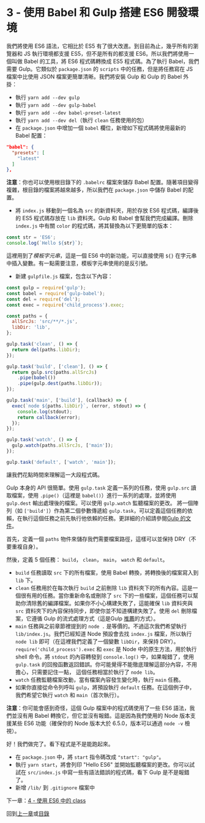# 3 - 使用 Babel 和 Gulp 搭建 ES6 開發環境

我們將使用 ES6 語法，它相比於 ES5 有了很大改進。到目前為止，幾乎所有的瀏覽器和 JS 執行環境都支援 ES5，但不是所有的都支援 ES6。所以我們將使用一個叫做 Babel 的工具，將 ES6 程式碼轉換成 ES5 程式碼。為了執行 Babel，我們需要 Gulp。它類似於 `package.json` 的 `scripts` 中的任務，但是將任務寫在 JS 檔案中比使用 JSON 檔案更簡單清晰。我們將安裝 Gulp 和 Gulp 的 Babel 外掛：

- 執行 `yarn add --dev gulp`
- 執行 `yarn add --dev gulp-babel`
- 執行 `yarn add --dev babel-preset-latest`
- 執行 `yarn add --dev del`（執行 `clean` 任務使用的包）
- 在 `package.json` 中增加一個 `babel` 欄位，新增如下程式碼將使用最新的 Babel 配置：

```json
"babel": {
  "presets": [
    "latest"
  ]
},
```

**注意**：你也可以使用根目錄下的 `.babelrc` 檔案來儲存 Babel 配置。隨著項目變得複雜，根目錄的檔案將越來越多，所以我們在 `package.json` 中儲存 Babel 的配置。

- 將 `index.js` 移動到一個名為 `src` 的新資料夾，用於存放 ES6 程式碼，編譯後的 ES5 程式碼存放在 `lib` 資料夾。Gulp 和 Babel 會幫我們完成編譯。刪除  `index.js` 中有關 `color` 的程式碼，將其替換為以下更簡單的版本：

```javascript
const str = 'ES6';
console.log(`Hello ${str}`);
```

這裡用到了*模板字元串*，這是一個 ES6 中的新功能，可以直接使用 `${}` 在字元串中插入變數。有一點需要注意，模板字元串使用的是反引號。

- 新建 `gulpfile.js` 檔案，包含以下內容：

```javascript
const gulp = require('gulp');
const babel = require('gulp-babel');
const del = require('del');
const exec = require('child_process').exec;

const paths = {
  allSrcJs: 'src/**/*.js',
  libDir: 'lib',
};

gulp.task('clean', () => {
  return del(paths.libDir);
});

gulp.task('build', ['clean'], () => {
  return gulp.src(paths.allSrcJs)
    .pipe(babel())
    .pipe(gulp.dest(paths.libDir));
});

gulp.task('main', ['build'], (callback) => {
  exec(`node ${paths.libDir}`, (error, stdout) => {
    console.log(stdout);
    return callback(error);
  });
});

gulp.task('watch', () => {
  gulp.watch(paths.allSrcJs, ['main']);
});

gulp.task('default', ['watch', 'main']);
```

讓我們花點時間來理解這一大段程式碼。

Gulp 本身的 API 很簡單。使用 `gulp.task` 定義一系列的任務，使用 `gulp.src` 讀取檔案，使用 `.pipe()`（這裡是 `babel()`）進行一系列的處理，並將使用 `gulp.dest` 輸出處理後的檔案。可以使用 `gulp.watch` 監聽檔案的更改。 將一個陣列（如 `['build']`）作為第二個參數傳遞給 `gulp.task`，可以定義這個任務的依賴，在執行這個任務之前先執行他依賴的任務。更詳細的介紹請參閱[Gulp 的文件](https://github.com/gulpjs/gulp)。

首先，定義一個 `paths` 物件來儲存我們需要檔案路徑，這樣可以並保持 DRY（不要重複自身）。

然後，定義 5 個任務： `build`， `clean`， `main`， `watch` 和  `default`。

- `build` 任務讀取 `src` 下的所有檔案，使用 Babel 轉換，將轉換後的檔案寫入到 `lib` 下。
- `clean` 任務用於在每次執行 `build` 之前刪除 `lib` 資料夾下的所有內容。這是一個很有用的任務。當你重新命名或刪除了 `src` 下的一些檔案，這個任務可以幫助你清除舊的編譯檔案。如果你不小心構建失敗了，這能確保 `lib` 資料夾與 `src` 資料夾下的內容保持同步，即使你並不知道構建失敗了。使用 `del` 刪除檔案，它遵循 Gulp 的流式處理方式（這是Gulp [推薦](https://github.com/gulpjs/gulp/blob/master/docs/recipes/delete-files-folder.md)的方式）。
- `main` 任務與之前章節裡提到的  `node .` 是等價的。不過這次我們希望執行 `lib/index.js`。我們已經知道 Node 預設會去找 `index.js` 檔案，所以執行 `node lib` 即可（在這裡我們定義了一個變數 `libDir`，來保持 DRY）。`require('child_process').exec` 和 `exec` 是 Node 中的原生方法，用於執行 shell 命令。將 `stdout` 的內容轉發到 `console.log()` 中，如果報錯了，使用 `gulp.task` 的回撥函數返回錯誤。你可能覺得不能徹底理解這部分內容，不用擔心，只需要記住一點， 這個任務相當於執行了 `node lib`。
- `watch` 任務監聽檔案改動，當有檔案內容發生變化時，執行 `main` 任務。
- 如果你直接從命令列呼叫 `gulp`，將預設執行 `default` 任務。在這個例子中，我們希望它執行 `watch` 和 `main`（首次執行）。

**注意**：你可能會感到奇怪，這個 Gulp 檔案中的程式碼使用了一些 ES6 語法，我們並沒有用 Babel 轉換它，但它並沒有報錯。這是因為我們使用的 Node 版本支援某些 ES6 功能（確保你的 Node 版本大於 6.5.0，版本可以通過 `node -v` 檢視）。

好！我們做完了。看下程式是不是能跑起來。

- 在 `package.json` 中，將 `start` 指令碼改成 `"start": "gulp"`。
- 執行 `yarn start`，將會列印 "Hello ES6" 並開始監聽檔案的更改。你可以試試在 `src/index.js` 中寫一些有語法錯誤的程式碼，看下 Gulp 是不是報錯了。
- 新增 `/lib/` 到 `.gitignore` 檔案中

下一章：[4 - 使用 ES6 中的 class](/tutorial/4-es6-syntax-class)

回到[上一章](/tutorial/2-packages)或[目錄](https://github.com/pd4d10/js-stack-from-scratch#目錄)
